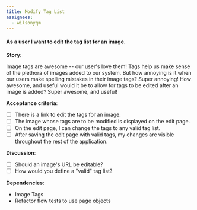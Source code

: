 ```yaml
---
title: Modify Tag List
assignees:
  - wilsonyqm
---
```


#### As a user I want to edit the tag list for an image.

__Story__:

Image tags are awesome -- our user's love them! Tags help us make sense of the
plethora of images added to our system. But how annoying is it when our users
make spelling mistakes in their image tags? Super annoying! How awesome, and
useful would it be to allow for tags to be edited after an image is added?
Super awesome, and useful!

__Acceptance criteria__:
- [ ] There is a link to edit the tags for an image.
- [ ] The image whose tags are to be modified is displayed on the edit page.
- [ ] On the edit page, I can change the tags to any valid tag list.
- [ ] After saving the edit page with valid tags, my changes are visible
  throughout the rest of the application.

__Discussion__:
- [ ] Should an image's URL be editable?
- [ ] How would you define a "valid" tag list? 

__Dependencies__:
- Image Tags
- Refactor flow tests to use page objects
